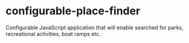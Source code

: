 configurable-place-finder
=========================

Configurable JavaScript application that will enable searched for parks, recreational activities, boat ramps etc.
